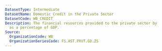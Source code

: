 ```yaml
---
DatasetType: Intermediate
DatasetName: Domestic Credit in the Private Sector
DatasetCode: WB_CREDIT
Description: The financial resources provided to the private sector by financial corporations
  as a percentage of GDP.
Source:
  OrganizationCode: WB
  OrganizationSeriesCode: FS.AST.PRVT.GD.ZS
---
```


